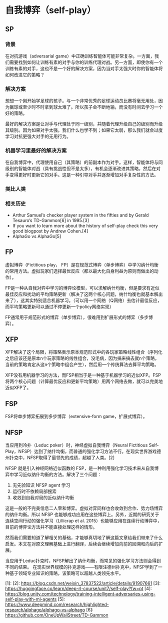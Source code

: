 

<!--
 * @version:
 * @Author:  StevenJokess（蔡舒起） https://github.com/StevenJokess
 * @Date: 2023-04-13 01:20:35
 * @LastEditors:  StevenJokess（蔡舒起） https://github.com/StevenJokess
 * @LastEditTime: 2023-04-21 22:54:09
 * @Description:
 * @Help me: make friends by a867907127@gmail.com and help me get some “foreign” things or service I need in life; 如有帮助，请赞助，失业3年了。![支付宝收款码](https://github.com/StevenJokess/d2rl/blob/master/img/%E6%94%B6.jpg)
 * @TODO::
 * @Reference:
-->
# 自我博弈（self-play）

## SP

### 背景

在对抗游戏（adversarial game）中正确训练智能体可能非常复杂。一方面，我们需要找到如何让训练有素的对手与你的训练代理对战。另一方面，即使你有一个训练有素的对手，这也不是一个好的解决方案，因为当对手太强大时你的智能体将如何改进它的策略？

### 解决方案

想想一个刚开始学足球的孩子。与一个非常优秀的足球运动员比赛将毫无用处，因为赢球或至少时不时拿到球太难了。所以孩子会不断地输，而没有时间去学习一个好的策略。

最好的解决方案是让对手与代理处于同一级别，并随着代理升级自己的级别而升级其级别。因为如果对手太强，我们什么也学不到；如果它太弱，那么我们就会过度学习对抗更强大对手的无用行为。

### 机器学习里最好的解决方案

在自我博弈中，代理使用自己（其策略）的前副本作为对手。这样，智能体将与同级别的智能体对战（具有挑战性但不是太多），有机会逐渐改进其策略，然后在对手变得更好时更新它的对手。这是一种引导对手并逐渐增加对手复杂性的方法。

### 类比人类


### 相关历史

- Arthur Samuel’s checker player system in the fifties and by Gerald Tesauro’s TD-Gammon[6] in 1995.[3]
- If you want to learn more about the history of self-play check this very good blogpost by Andrew Cohen.[4]
- AlphaGo vs AlphaGo[5]


## FP

虚拟博弈（Fictitious play， FP）是在规范式博弈（单步博弈）中学习纳什均衡的常用方法。虚拟玩家们选择最优反应（都以最大化自身利益为原则而做出的动作）。

FP是一种从自我对弈中学习的博弈论模型，可以求解纳什均衡，但是要求有近似最佳反应和扰动的平均策略更新（解决了这两个核心问题，纳什均衡也就基本解出来了），这其实特别适合机器学习。（可以用一个网络（Q网络）去估计最佳反应，而平均策略更新可以通过不停更新一个policy网络实现）

FP通常用于规范形式的博弈（单步博弈），很难用到扩展形式的博弈（多步博弈）。

## XFP

XFP解决了这个局限，将策略表示原本规范形式中的各玩家策略线性组合（序列化之后应该还是原本n个玩家策略的线性组合，没毛病，因为搞来搞去就n个策略，当前的策略肯定从这n个策略中组合产生），然后用一个传统算法去算平均策略。

XFP没有用机器学习的方法，而FSP相当于是一种基于机器学习的近似XFP。FSP将两个核心问题（计算最优反应和更新平均策略）用两个网络去做，就可以完美地近似XFP了。

## FSP

FSP将单步博弈拓展到多步博弈（extensive-form game，扩展式博弈）。

## NFSP

当应用到冷扑（Leduc poker）时，神经虚拟自我博弈（Neural Fictitious Self-Play，NFSP）达到了纳什均衡，而普通的强化学习方法不行。在现实世界游戏德州扑克中，NFSP取得了最领先的成绩，超越了人类。[2]

NFSP 就是引入神经网络近似函数的 FSP，是一种利用强化学习技术来从自我博弈中学习近似纳什均衡的方法。解决了三个问题：

1. 无先验知识 NFSP agent 学习
1. 运行时不依赖局部搜索
1. 收敛到自我对局的近似纳什均衡

这是一般的不完美信息二人零和博弈。虚拟对弈同样也会收敛到合作、势力场博弈的纳什均衡。所以 NFSP 也能够成功应用在这些博弈上。另外，近期的研究关于连续空间行动的强化学习（Lillicrap et al. 2015）也能够应用在连续行动博弈中，目前的博弈论方法并不能直接处理这样的情形。

然而我们需要知道了解相关的基础，才能够真切地了解这篇文章给我们带来了什么启发。本文在对原文理解基础上进行翻译，后续会继续增加向前的回溯和向后的扩展。

当应用于Leduc扑克时，NFSP解出了纳什均衡，而常见的强化学习方法则会得到不同的结果。 在现实世界规模的扑克游戏——有限注德州扑克中，NFSP学到了一种基于领域专业知识的策略，该策略可以超越人类领先水平。

[1]:
[2]: https://blog.csdn.net/weixin_37837522/article/details/91907661
[3]: https://huggingface.co/learn/deep-rl-course/unit7/self-play?fw=pt
[4]: https://blog.unity.com/technology/training-intelligent-adversaries-using-self-play-with-ml-agents
[5]: https://www.deepmind.com/research/highlighted-research/alphago/alphago-vs-alphago
[6]: https://github.com/OneUpWallStreet/TD-Gammon
